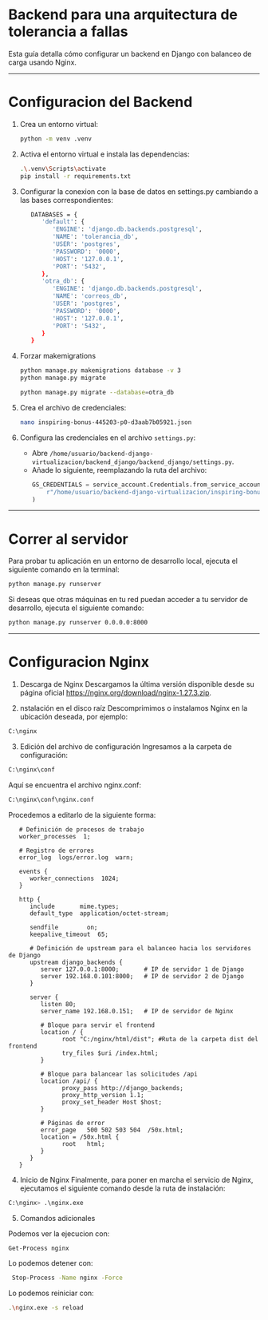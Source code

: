
# Backend para una arquitectura de tolerancia a fallas

Esta guía detalla cómo configurar un backend en Django con balanceo de carga usando Nginx.

---

# Configuracion del Backend

1. Crea un entorno virtual:
   ```bash
   python -m venv .venv
   ```

2. Activa el entorno virtual e instala las dependencias:
   ```bash
   .\.venv\Scripts\activate
   pip install -r requirements.txt
   ```

3. Configurar la conexion con la base de datos en settings.py cambiando a las bases correspondientes:
   ```bash
      DATABASES = {
         'default': {
            'ENGINE': 'django.db.backends.postgresql',
            'NAME': 'tolerancia_db',
            'USER': 'postgres',
            'PASSWORD': '0000',
            'HOST': '127.0.0.1', 
            'PORT': '5432',
         },  
         'otra_db': {
            'ENGINE': 'django.db.backends.postgresql',
            'NAME': 'correos_db',
            'USER': 'postgres',
            'PASSWORD': '0000',
            'HOST': '127.0.0.1',
            'PORT': '5432',
         }
      }

   ```

4. Forzar makemigrations
   ```bash
   python manage.py makemigrations database -v 3
   python manage.py migrate

   python manage.py migrate --database=otra_db
   ```

5. Crea el archivo de credenciales:
   ```bash
   nano inspiring-bonus-445203-p0-d3aab7b05921.json
   ```

6. Configura las credenciales en el archivo `settings.py`:
   - Abre `/home/usuario/backend-django-virtualizacion/backend_django/backend_django/settings.py`.
   - Añade lo siguiente, reemplazando la ruta del archivo:
     ```python
     GS_CREDENTIALS = service_account.Credentials.from_service_account_file(
         r"/home/usuario/backend-django-virtualizacion/inspiring-bonus-445203-p0-d3aab7b05921.json"
     )
     ```

---

# Correr al servidor
Para probar tu aplicación en un entorno de desarrollo local, ejecuta el siguiente comando en la terminal:
   ```bash
   python manage.py runserver
   ```
Si deseas que otras máquinas en tu red puedan acceder a tu servidor de desarrollo, ejecuta el siguiente comando:
   ```bash
   python manage.py runserver 0.0.0.0:8000
   ```

---

# Configuracion Nginx
1. Descarga de Nginx
Descargamos la última versión disponible desde su página oficial 
https://nginx.org/download/nginx-1.27.3.zip.

2. nstalación en el disco raíz
Descomprimimos o instalamos Nginx en la ubicación deseada, por ejemplo:
```bash
C:\nginx
```
3. Edición del archivo de configuración
Ingresamos a la carpeta de configuración:
```bash
C:\nginx\conf
```

Aquí se encuentra el archivo nginx.conf:
```bash
C:\nginx\conf\nginx.conf
```
Procedemos a editarlo de la siguiente forma:
```nginx
   # Definición de procesos de trabajo
   worker_processes  1;

   # Registro de errores
   error_log  logs/error.log  warn;

   events {
      worker_connections  1024;
   }

   http {
      include       mime.types;
      default_type  application/octet-stream;

      sendfile        on;
      keepalive_timeout  65;

      # Definición de upstream para el balanceo hacia los servidores de Django
      upstream django_backends {
         server 127.0.0.1:8000;       # IP de servidor 1 de Django
         server 192.168.0.101:8000;   # IP de servidor 2 de Django
      }

      server {
         listen 80;
         server_name 192.168.0.151;   # IP de servidor de Nginx

         # Bloque para servir el frontend
         location / {
               root "C:/nginx/html/dist"; #Ruta de la carpeta dist del frontend
               try_files $uri /index.html;
         }

         # Bloque para balancear las solicitudes /api
         location /api/ {
               proxy_pass http://django_backends;
               proxy_http_version 1.1;
               proxy_set_header Host $host;
         }

         # Páginas de error
         error_page   500 502 503 504  /50x.html;
         location = /50x.html {
               root   html;
         }
      }
   }
```

4. Inicio de Nginx
Finalmente, para poner en marcha el servicio de Nginx, ejecutamos el siguiente comando desde la ruta de instalación:
```bash
C:\nginx> .\nginx.exe
```
5. Comandos adicionales

Podemos ver la ejecucion con:
```bash
Get-Process nginx
```

Lo podemos detener con:
```bash
 Stop-Process -Name nginx -Force
```

Lo podemos reiniciar con:
```bash
.\nginx.exe -s reload
```

